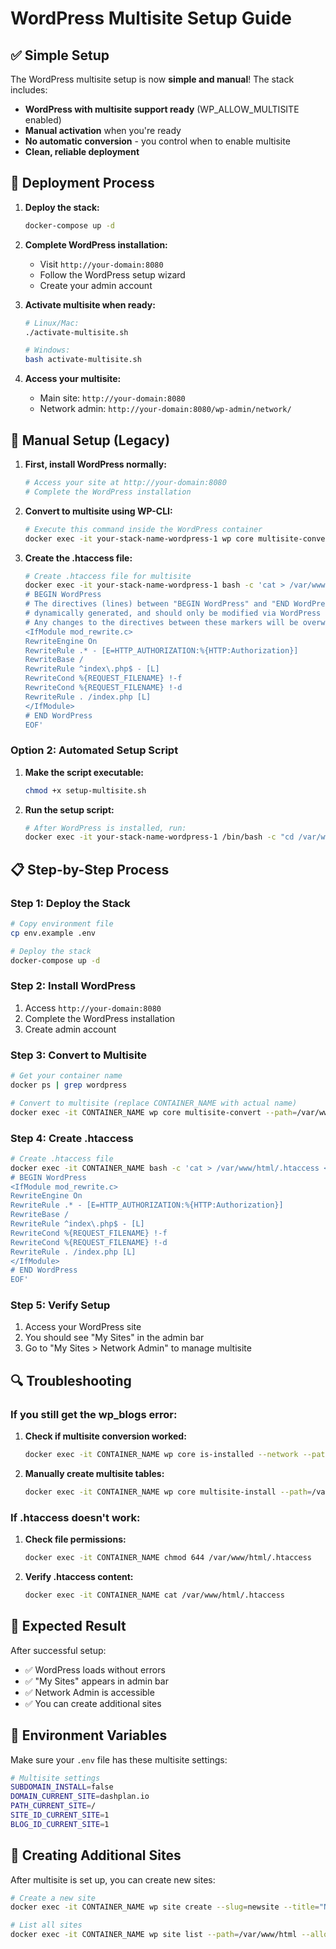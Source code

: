 # WordPress Multisite Setup Guide

## ✅ Simple Setup
The WordPress multisite setup is now **simple and manual**! The stack includes:

- **WordPress with multisite support ready** (WP_ALLOW_MULTISITE enabled)
- **Manual activation** when you're ready
- **No automatic conversion** - you control when to enable multisite
- **Clean, reliable deployment**

## 🚀 Deployment Process

1. **Deploy the stack:**
   ```bash
   docker-compose up -d
   ```

2. **Complete WordPress installation:**
   - Visit `http://your-domain:8080`
   - Follow the WordPress setup wizard
   - Create your admin account

3. **Activate multisite when ready:**
   ```bash
   # Linux/Mac:
   ./activate-multisite.sh
   
   # Windows:
   bash activate-multisite.sh
   ```

4. **Access your multisite:**
   - Main site: `http://your-domain:8080`
   - Network admin: `http://your-domain:8080/wp-admin/network/`

## 🔧 Manual Setup (Legacy)

1. **First, install WordPress normally:**
   ```bash
   # Access your site at http://your-domain:8080
   # Complete the WordPress installation
   ```

2. **Convert to multisite using WP-CLI:**
   ```bash
   # Execute this command inside the WordPress container
   docker exec -it your-stack-name-wordpress-1 wp core multisite-convert --path=/var/www/html --allow-root
   ```

3. **Create the .htaccess file:**
   ```bash
   # Create .htaccess file for multisite
   docker exec -it your-stack-name-wordpress-1 bash -c 'cat > /var/www/html/.htaccess << "EOF"
   # BEGIN WordPress
   # The directives (lines) between "BEGIN WordPress" and "END WordPress" are
   # dynamically generated, and should only be modified via WordPress filters.
   # Any changes to the directives between these markers will be overwritten.
   <IfModule mod_rewrite.c>
   RewriteEngine On
   RewriteRule .* - [E=HTTP_AUTHORIZATION:%{HTTP:Authorization}]
   RewriteBase /
   RewriteRule ^index\.php$ - [L]
   RewriteCond %{REQUEST_FILENAME} !-f
   RewriteCond %{REQUEST_FILENAME} !-d
   RewriteRule . /index.php [L]
   </IfModule>
   # END WordPress
   EOF'
   ```

### Option 2: Automated Setup Script

1. **Make the script executable:**
   ```bash
   chmod +x setup-multisite.sh
   ```

2. **Run the setup script:**
   ```bash
   # After WordPress is installed, run:
   docker exec -it your-stack-name-wordpress-1 /bin/bash -c "cd /var/www/html && wp core multisite-convert --allow-root"
   ```

## 📋 Step-by-Step Process

### Step 1: Deploy the Stack
```bash
# Copy environment file
cp env.example .env

# Deploy the stack
docker-compose up -d
```

### Step 2: Install WordPress
1. Access `http://your-domain:8080`
2. Complete the WordPress installation
3. Create admin account

### Step 3: Convert to Multisite
```bash
# Get your container name
docker ps | grep wordpress

# Convert to multisite (replace CONTAINER_NAME with actual name)
docker exec -it CONTAINER_NAME wp core multisite-convert --path=/var/www/html --allow-root
```

### Step 4: Create .htaccess
```bash
# Create .htaccess file
docker exec -it CONTAINER_NAME bash -c 'cat > /var/www/html/.htaccess << "EOF"
# BEGIN WordPress
<IfModule mod_rewrite.c>
RewriteEngine On
RewriteRule .* - [E=HTTP_AUTHORIZATION:%{HTTP:Authorization}]
RewriteBase /
RewriteRule ^index\.php$ - [L]
RewriteCond %{REQUEST_FILENAME} !-f
RewriteCond %{REQUEST_FILENAME} !-d
RewriteRule . /index.php [L]
</IfModule>
# END WordPress
EOF'
```

### Step 5: Verify Setup
1. Access your WordPress site
2. You should see "My Sites" in the admin bar
3. Go to "My Sites > Network Admin" to manage multisite

## 🔍 Troubleshooting

### If you still get the wp_blogs error:
1. **Check if multisite conversion worked:**
   ```bash
   docker exec -it CONTAINER_NAME wp core is-installed --network --path=/var/www/html --allow-root
   ```

2. **Manually create multisite tables:**
   ```bash
   docker exec -it CONTAINER_NAME wp core multisite-install --path=/var/www/html --allow-root --title="My Network" --admin_user=admin --admin_password=your_password --admin_email=admin@example.com
   ```

### If .htaccess doesn't work:
1. **Check file permissions:**
   ```bash
   docker exec -it CONTAINER_NAME chmod 644 /var/www/html/.htaccess
   ```

2. **Verify .htaccess content:**
   ```bash
   docker exec -it CONTAINER_NAME cat /var/www/html/.htaccess
   ```

## 🎯 Expected Result

After successful setup:
- ✅ WordPress loads without errors
- ✅ "My Sites" appears in admin bar
- ✅ Network Admin is accessible
- ✅ You can create additional sites

## 📝 Environment Variables

Make sure your `.env` file has these multisite settings:
```bash
# Multisite settings
SUBDOMAIN_INSTALL=false
DOMAIN_CURRENT_SITE=dashplan.io
PATH_CURRENT_SITE=/
SITE_ID_CURRENT_SITE=1
BLOG_ID_CURRENT_SITE=1
```

## 🚀 Creating Additional Sites

After multisite is set up, you can create new sites:
```bash
# Create a new site
docker exec -it CONTAINER_NAME wp site create --slug=newsite --title="New Site" --path=/var/www/html --allow-root

# List all sites
docker exec -it CONTAINER_NAME wp site list --path=/var/www/html --allow-root
``` 